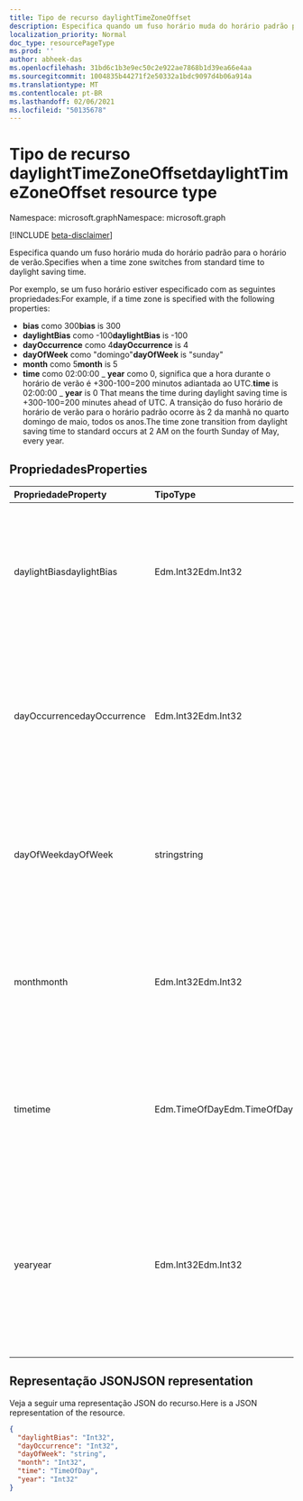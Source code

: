 ```yaml
---
title: Tipo de recurso daylightTimeZoneOffset
description: Especifica quando um fuso horário muda do horário padrão para o horário de verão.
localization_priority: Normal
doc_type: resourcePageType
ms.prod: ''
author: abheek-das
ms.openlocfilehash: 31bd6c1b3e9ec50c2e922ae7868b1d39ea66e4aa
ms.sourcegitcommit: 1004835b44271f2e50332a1bdc9097d4b06a914a
ms.translationtype: MT
ms.contentlocale: pt-BR
ms.lasthandoff: 02/06/2021
ms.locfileid: "50135678"
---
```

# <a name="daylighttimezoneoffset-resource-type"></a><span data-ttu-id="d2874-103">Tipo de recurso daylightTimeZoneOffset</span><span class="sxs-lookup"><span data-stu-id="d2874-103">daylightTimeZoneOffset resource type</span></span>

<span data-ttu-id="d2874-104">Namespace: microsoft.graph</span><span class="sxs-lookup"><span data-stu-id="d2874-104">Namespace: microsoft.graph</span></span>

[!INCLUDE [beta-disclaimer](../../includes/beta-disclaimer.md)]

<span data-ttu-id="d2874-105">Especifica quando um fuso horário muda do horário padrão para o horário de verão.</span><span class="sxs-lookup"><span data-stu-id="d2874-105">Specifies when a time zone switches from standard time to daylight saving time.</span></span>

<span data-ttu-id="d2874-106">Por exemplo, se um fuso horário estiver especificado com as seguintes propriedades:</span><span class="sxs-lookup"><span data-stu-id="d2874-106">For example, if a time zone is specified with the following properties:</span></span>

- <span data-ttu-id="d2874-107">**bias** como 300</span><span class="sxs-lookup"><span data-stu-id="d2874-107">**bias** is 300</span></span>
- <span data-ttu-id="d2874-108">**daylightBias** como -100</span><span class="sxs-lookup"><span data-stu-id="d2874-108">**daylightBias** is -100</span></span>
- <span data-ttu-id="d2874-109">**dayOccurrence** como 4</span><span class="sxs-lookup"><span data-stu-id="d2874-109">**dayOccurrence** is 4</span></span>
- <span data-ttu-id="d2874-110">**dayOfWeek** como "domingo"</span><span class="sxs-lookup"><span data-stu-id="d2874-110">**dayOfWeek** is "sunday"</span></span>
- <span data-ttu-id="d2874-111">**month** como 5</span><span class="sxs-lookup"><span data-stu-id="d2874-111">**month** is 5</span></span>
- <span data-ttu-id="d2874-112">**time** como 02:00:00 _ **year** como 0, significa que a hora durante o horário de verão é +300-100=200 minutos adiantada ao UTC.</span><span class="sxs-lookup"><span data-stu-id="d2874-112">**time** is 02:00:00 _ **year** is 0 That means the time during daylight saving time is +300-100=200 minutes ahead of UTC.</span></span> <span data-ttu-id="d2874-113">A transição do fuso horário de horário de verão para o horário padrão ocorre às 2 da manhã no quarto domingo de maio, todos os anos.</span><span class="sxs-lookup"><span data-stu-id="d2874-113">The time zone transition from daylight saving time to standard occurs at 2 AM on the fourth Sunday of May, every year.</span></span>


## <a name="properties"></a><span data-ttu-id="d2874-114">Propriedades</span><span class="sxs-lookup"><span data-stu-id="d2874-114">Properties</span></span>
| <span data-ttu-id="d2874-115">Propriedade</span><span class="sxs-lookup"><span data-stu-id="d2874-115">Property</span></span>     | <span data-ttu-id="d2874-116">Tipo</span><span class="sxs-lookup"><span data-stu-id="d2874-116">Type</span></span>   |<span data-ttu-id="d2874-117">Descrição</span><span class="sxs-lookup"><span data-stu-id="d2874-117">Description</span></span>|
|:---------------|:--------|:----------|
| <span data-ttu-id="d2874-118">daylightBias</span><span class="sxs-lookup"><span data-stu-id="d2874-118">daylightBias</span></span> | <span data-ttu-id="d2874-119">Edm.Int32</span><span class="sxs-lookup"><span data-stu-id="d2874-119">Edm.Int32</span></span> | <span data-ttu-id="d2874-120">A diferença de horário em relação ao UTC (Tempo Universal Coordenado) para o horário de verão.</span><span class="sxs-lookup"><span data-stu-id="d2874-120">The time offset from Coordinated Universal Time (UTC) for daylight saving time.</span></span> <span data-ttu-id="d2874-121">Este valor está em minutos.</span><span class="sxs-lookup"><span data-stu-id="d2874-121">This value is in minutes.</span></span>  |
| <span data-ttu-id="d2874-122">dayOccurrence</span><span class="sxs-lookup"><span data-stu-id="d2874-122">dayOccurrence</span></span> | <span data-ttu-id="d2874-123">Edm.Int32</span><span class="sxs-lookup"><span data-stu-id="d2874-123">Edm.Int32</span></span> | <span data-ttu-id="d2874-124">Representa a enésima ocorrência do dia da semana em que a transição do horário padrão para o horário de verão acontece.</span><span class="sxs-lookup"><span data-stu-id="d2874-124">Represents the nth occurrence of the day of week that the transition from standard time to daylight saving time occurs.</span></span> |
| <span data-ttu-id="d2874-125">dayOfWeek</span><span class="sxs-lookup"><span data-stu-id="d2874-125">dayOfWeek</span></span> | <span data-ttu-id="d2874-126">string</span><span class="sxs-lookup"><span data-stu-id="d2874-126">string</span></span> | <span data-ttu-id="d2874-127">Representa o dia da semana em que a transição do horário padrão para o horário de verão acontece.</span><span class="sxs-lookup"><span data-stu-id="d2874-127">Represents the day of the week when the transition from standard time to daylight saving time occurs.</span></span> |
| <span data-ttu-id="d2874-128">month</span><span class="sxs-lookup"><span data-stu-id="d2874-128">month</span></span> | <span data-ttu-id="d2874-129">Edm.Int32</span><span class="sxs-lookup"><span data-stu-id="d2874-129">Edm.Int32</span></span> | <span data-ttu-id="d2874-130">Representa o mês do ano em que a transição do horário padrão para o horário de verão acontece.</span><span class="sxs-lookup"><span data-stu-id="d2874-130">Represents the month of the year when the transition from standard time to daylight saving time occurs.</span></span> |
| <span data-ttu-id="d2874-131">time</span><span class="sxs-lookup"><span data-stu-id="d2874-131">time</span></span> | <span data-ttu-id="d2874-132">Edm.TimeOfDay</span><span class="sxs-lookup"><span data-stu-id="d2874-132">Edm.TimeOfDay</span></span> | <span data-ttu-id="d2874-133">Representa a hora do dia em que a transição do horário padrão para o horário de verão acontece.</span><span class="sxs-lookup"><span data-stu-id="d2874-133">Represents the time of day when the transition from standard time to daylight saving time occurs.</span></span> |
| <span data-ttu-id="d2874-134">year</span><span class="sxs-lookup"><span data-stu-id="d2874-134">year</span></span> | <span data-ttu-id="d2874-135">Edm.Int32</span><span class="sxs-lookup"><span data-stu-id="d2874-135">Edm.Int32</span></span> | <span data-ttu-id="d2874-136">Representa com que frequência, em anos, a transição do horário padrão para o horário de verão acontece.</span><span class="sxs-lookup"><span data-stu-id="d2874-136">Represents how frequently in terms of years the change from standard time to daylight saving time occurs.</span></span> <span data-ttu-id="d2874-137">Por exemplo, um valor 0 significa todos os anos.</span><span class="sxs-lookup"><span data-stu-id="d2874-137">For example, a value of 0 means every year.</span></span>|


## <a name="json-representation"></a><span data-ttu-id="d2874-138">Representação JSON</span><span class="sxs-lookup"><span data-stu-id="d2874-138">JSON representation</span></span>

<span data-ttu-id="d2874-139">Veja a seguir uma representação JSON do recurso.</span><span class="sxs-lookup"><span data-stu-id="d2874-139">Here is a JSON representation of the resource.</span></span>

<!-- {
  "blockType": "resource",
  "optionalProperties": [

  ],
  "@odata.type": "microsoft.graph.daylightTimeZoneOffset"
}-->

```json
{
  "daylightBias": "Int32",
  "dayOccurrence": "Int32",
  "dayOfWeek": "string",
  "month": "Int32",
  "time": "TimeOfDay",
  "year": "Int32"
}

```

<!-- uuid: 8fcb5dbc-d5aa-4681-8e31-b001d5168d79
2015-10-25 14:57:30 UTC -->
<!--
{
  "type": "#page.annotation",
  "description": "daylightTimeZoneOffset resource",
  "keywords": "",
  "section": "documentation",
  "tocPath": "",
  "suppressions": []
}
-->


